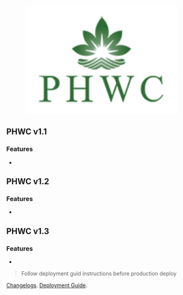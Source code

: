 <p align="center"><a href="https://laravel.com" target="_blank"><img src="public/theme/media/phwc-logo.png" width="400"></a></p>

## PHWC v1.1
### Features
* 

## PHWC v1.2
### Features
* 

## PHWC v1.3
### Features
* 

> Follow deployment guid instructions before production deploy

[Changelogs](CHANGELOG.md).
[Deployment Guide](deployment-guide.md).
